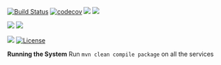 [![Build Status](https://travis-ci.org/stackroute/ibm-wave6-censeosphere.svg?branch=master)](https://travis-ci.org/stackroute/ibm-wave6-censeosphere)
[![codecov](https://codecov.io/gh/stackroute/ibm-wave6-censeosphere/branch/master/graph/badge.svg)](https://codecov.io/gh/stackroute/ibm-wave6-censeosphere)
![](https://img.shields.io/codecov/c/github/stackroute/ibm-wave6-censeosphere/master.svg?style=flat)
![](https://img.shields.io/github/issues/stackroute/ibm-wave6-censeosphere.svg?style=popout)

![](https://img.shields.io/github/contributors/stackroute/ibm-wave6-censeosphere.svg?style=popout)
![](https://img.shields.io/github/last-commit/stackroute/ibm-wave6-censeosphere/master.svg?style=popout)

![](https://img.shields.io/github/repo-size/stackroute/ibm-wave6-censeosphere.svg?style=popout)
[![License](https://img.shields.io/badge/License-Apache%202.0-blue.svg)](https://opensource.org/licenses/Apache-2.0)

****Running the System****
Run ```mvn clean compile package``` on all the services

